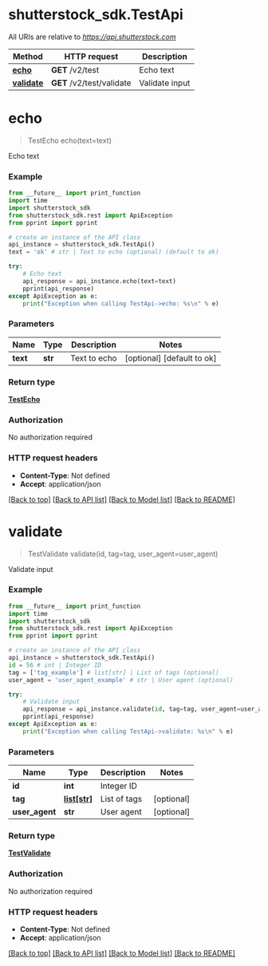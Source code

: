 # shutterstock_sdk.TestApi

All URIs are relative to *https://api.shutterstock.com*

Method | HTTP request | Description
------------- | ------------- | -------------
[**echo**](TestApi.md#echo) | **GET** /v2/test | Echo text
[**validate**](TestApi.md#validate) | **GET** /v2/test/validate | Validate input

# **echo**
> TestEcho echo(text=text)

Echo text

### Example
```python
from __future__ import print_function
import time
import shutterstock_sdk
from shutterstock_sdk.rest import ApiException
from pprint import pprint

# create an instance of the API class
api_instance = shutterstock_sdk.TestApi()
text = 'ok' # str | Text to echo (optional) (default to ok)

try:
    # Echo text
    api_response = api_instance.echo(text=text)
    pprint(api_response)
except ApiException as e:
    print("Exception when calling TestApi->echo: %s\n" % e)
```

### Parameters

Name | Type | Description  | Notes
------------- | ------------- | ------------- | -------------
 **text** | **str**| Text to echo | [optional] [default to ok]

### Return type

[**TestEcho**](TestEcho.md)

### Authorization

No authorization required

### HTTP request headers

 - **Content-Type**: Not defined
 - **Accept**: application/json

[[Back to top]](#) [[Back to API list]](../README.md#documentation-for-api-endpoints) [[Back to Model list]](../README.md#documentation-for-models) [[Back to README]](../README.md)

# **validate**
> TestValidate validate(id, tag=tag, user_agent=user_agent)

Validate input

### Example
```python
from __future__ import print_function
import time
import shutterstock_sdk
from shutterstock_sdk.rest import ApiException
from pprint import pprint

# create an instance of the API class
api_instance = shutterstock_sdk.TestApi()
id = 56 # int | Integer ID
tag = ['tag_example'] # list[str] | List of tags (optional)
user_agent = 'user_agent_example' # str | User agent (optional)

try:
    # Validate input
    api_response = api_instance.validate(id, tag=tag, user_agent=user_agent)
    pprint(api_response)
except ApiException as e:
    print("Exception when calling TestApi->validate: %s\n" % e)
```

### Parameters

Name | Type | Description  | Notes
------------- | ------------- | ------------- | -------------
 **id** | **int**| Integer ID | 
 **tag** | [**list[str]**](str.md)| List of tags | [optional] 
 **user_agent** | **str**| User agent | [optional] 

### Return type

[**TestValidate**](TestValidate.md)

### Authorization

No authorization required

### HTTP request headers

 - **Content-Type**: Not defined
 - **Accept**: application/json

[[Back to top]](#) [[Back to API list]](../README.md#documentation-for-api-endpoints) [[Back to Model list]](../README.md#documentation-for-models) [[Back to README]](../README.md)

